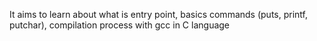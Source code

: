 It aims to learn about what is entry point, basics commands (puts, printf, putchar), compilation process with gcc in C language
